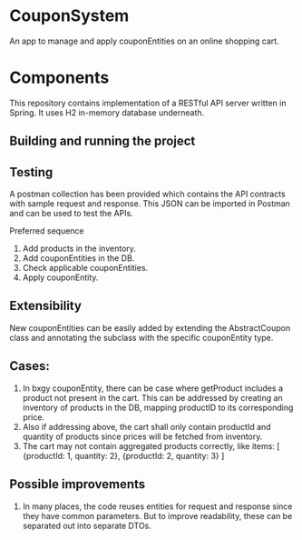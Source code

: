 # CouponSystem
An app to manage and apply couponEntities on an online shopping cart.

# Components
This repository contains implementation of a RESTful API server written in Spring. It uses H2 in-memory database underneath.

## Building and running the project

## Testing
A postman collection has been provided which contains the API contracts with sample request and response. This JSON
can be imported in Postman and can be used to test the APIs.

Preferred sequence
1. Add products in the inventory.
2. Add couponEntities in the DB.
3. Check applicable couponEntities.
4. Apply couponEntity.

## Extensibility
New couponEntities can be easily added by extending the AbstractCoupon class and annotating the subclass with the specific couponEntity type.

## Cases:
1. In bxgy couponEntity, there can be case where getProduct includes a product not present in the cart. This can be addressed by
   creating an inventory of products in the DB, mapping productID to its corresponding price.
2. Also if addressing above, the cart shall only contain productId and quantity of products since prices will be fetched from inventory.
3. The cart may not contain aggregated products correctly, like
   items: [
       {productId: 1, quantity: 2},
       {productId: 2, quantity: 3}
   ]

## Possible improvements
1. In many places, the code reuses entities for request and response since they have common parameters. But to improve readability, these can be separated out into separate DTOs.
